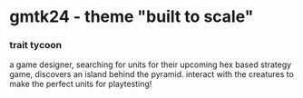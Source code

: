 # gmtk24 - theme "built to scale"

### trait tycoon

a game designer, searching for units for their upcoming hex based strategy game, discovers an island behind the pyramid. interact with the creatures to make the perfect units for playtesting!